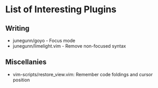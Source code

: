 # List of Interesting Plugins

## Writing
* junegunn/goyo - Focus mode
* junegunn/limelight.vim - Remove non-focused syntax

## Miscellanies
* vim-scripts/restore_view.vim: Remember code foldings and cursor position
